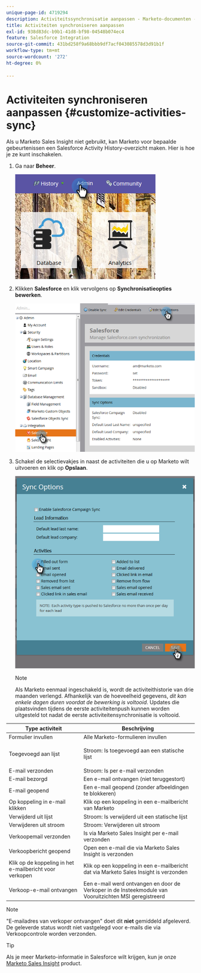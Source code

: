 ```yaml
---
unique-page-id: 4719294
description: Activiteitssynchronisatie aanpassen - Marketo-documenten - productdocumentatie
title: Activiteiten synchroniseren aanpassen
exl-id: 938d83dc-b9b1-41d8-bf98-04548b074ec4
feature: Salesforce Integration
source-git-commit: 431bd258f9a68bbb9df7acf043085578d3d91b1f
workflow-type: tm+mt
source-wordcount: '272'
ht-degree: 0%

---
```


# Activiteiten synchroniseren aanpassen {#customize-activities-sync}

Als u Marketo Sales Insight niet gebruikt, kan Marketo voor bepaalde gebeurtenissen een Salesforce Activity History-overzicht maken. Hier is hoe je ze kunt inschakelen.

1. Ga naar **Beheer**.

   ![](assets/admin.png)

1. Klikken **Salesforce** en klik vervolgens op **Synchronisatieopties bewerken**.

   ![](assets/two-1.png)

1. Schakel de selectievakjes in naast de activiteiten die u op Marketo wilt uitvoeren en klik op **Opslaan**.

   ![](assets/three-1.png)

   >[!NOTE]
   >
   >Als Marketo eenmaal ingeschakeld is, wordt de activiteithistorie van drie maanden verlengd. Afhankelijk van de hoeveelheid gegevens, _dit kan enkele dagen duren voordat de bewerking is voltooid_. Updates die plaatsvinden tijdens de eerste activiteitenpush kunnen worden uitgesteld tot nadat de eerste activiteitensynchronisatie is voltooid.

<table> 
 <colgroup> 
  <col> 
  <col> 
 </colgroup> 
 <thead> 
  <tr> 
   <th>Type activiteit</th> 
   <th>Beschrijving</th> 
  </tr> 
 </thead> 
 <tbody> 
  <tr> 
   <td>Formulier invullen</td> 
   <td>Alle Marketo-formulieren invullen</td> 
  </tr> 
  <tr> 
   <td>Toegevoegd aan lijst</td> 
   <td><p>Stroom: Is toegevoegd aan een statische lijst</p></td> 
  </tr> 
  <tr> 
   <td>E-mail verzonden</td> 
   <td>Stroom: Is per e-mail verzonden</td> 
  </tr> 
  <tr> 
   <td>E-mail bezorgd</td> 
   <td>Een e-mail ontvangen (niet teruggestort)</td> 
  </tr> 
  <tr> 
   <td>E-mail geopend</td> 
   <td>Een e-mail geopend (zonder afbeeldingen te blokkeren)</td> 
  </tr> 
  <tr> 
   <td>Op koppeling in e-mail klikken</td> 
   <td>Klik op een koppeling in een e-mailbericht van Marketo</td> 
  </tr> 
  <tr> 
   <td>Verwijderd uit lijst</td> 
   <td>Stroom: Is verwijderd uit een statische lijst</td> 
  </tr> 
  <tr> 
   <td>Verwijderen uit stroom</td> 
   <td>Stroom: Verwijderen uit stroom</td> 
  </tr> 
  <tr> 
   <td>Verkoopemail verzonden</td> 
   <td>Is via Marketo Sales Insight per e-mail verzonden</td> 
  </tr> 
  <tr> 
   <td>Verkoopbericht geopend</td> 
   <td>Open een e-mail die via Marketo Sales Insight is verzonden</td> 
  </tr> 
  <tr> 
   <td>Klik op de koppeling in het e-mailbericht voor verkopen</td> 
   <td>Klik op een koppeling in een e-mailbericht dat via Marketo Sales Insight is verzonden</td> 
  </tr> 
  <tr> 
   <td>Verkoop-e-mail ontvangen</td> 
   <td>Een e-mail werd ontvangen en door de Verkoper in de Insteekmodule van Vooruitzichten MSI geregistreerd</td> 
  </tr> 
 </tbody> 
</table>

>[!NOTE]
>
>&quot;E-mailadres van verkoper ontvangen&quot; doet dit **niet** gemiddeld afgeleverd. De geleverde status wordt niet vastgelegd voor e-mails die via Verkoopcontrole worden verzonden.

>[!TIP]
>
>Als je meer Marketo-informatie in Salesforce wilt krijgen, kun je onze [Marketo Sales Insight](/help/marketo/product-docs/marketo-sales-insight/msi-for-salesforce/installation/install-marketo-sales-insight-package-in-salesforce-appexchange.md) product.
